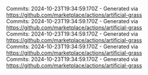 Commits: 2024-10-23T19:34:59.170Z - Generated via https://github.com/marketplace/actions/artificial-grass
<br>
Commits: 2024-10-23T19:34:59.170Z - Generated via https://github.com/marketplace/actions/artificial-grass
<br>
Commits: 2024-10-23T19:34:59.170Z - Generated via https://github.com/marketplace/actions/artificial-grass
<br>
Commits: 2024-10-23T19:34:59.170Z - Generated via https://github.com/marketplace/actions/artificial-grass
<br>
Commits: 2024-10-23T19:34:59.170Z - Generated via https://github.com/marketplace/actions/artificial-grass
<br>
